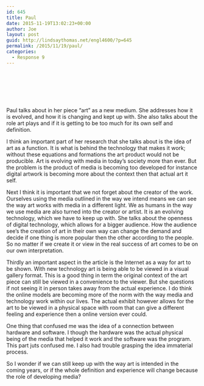 ```yaml
---
id: 645
title: Paul
date: 2015-11-19T13:02:23+00:00
author: Joe
layout: post
guid: http://lindsaythomas.net/engl4600/?p=645
permalink: /2015/11/19/paul/
categories:
  - Response 9
---
```

&nbsp;

&nbsp;

&nbsp;

Paul talks about in her piece “art” as a new medium. She addresses how it is evolved, and how it is changing and kept up with. She also talks about the role art plays and if it is getting to be too much for its own self and definition.

I think an important part of her research that she talks about is the idea of art as a function. It is what is behind the technology that makes it work; without these equations and formations the art product would not be producible. Art is evolving with media in today’s society more than ever. But the problem is the product of media is becoming too developed for instance digital artwork is becoming more about the context then that actual art it self.

Next I think it is important that we not forget about the creator of the work. Ourselves using the media outlined in the way we intend means we can see the way art works with media in a different light. We as humans in the way we use media are also turned into the creator or artist. It is an evolving technology, which we have to keep up with. She talks about the openness of digital technology, which allows for a bigger audience. How the audience see’s the creation of art in their own way can change the demand and decide if one thing is more popular then the other according to the people. So no matter if we create it or view in the real success of art comes to be on our own interpretation.

Thirdly an important aspect in the article is the Internet as a way for art to be shown. With new technology art is being able to be viewed in a visual gallery format. This is a good thing in term the original context of the art piece can still be viewed in a convenience to the viewer. But she questions if not seeing it in person takes away from the actual experience. I do think the online models are becoming more of the norm with the way media and technology work within our lives. The actual exhibit however allows for the art to be viewed in a physical space with room that can give a different feeling and experience then a online version ever could.

One thing that confused me was the idea of a connection between hardware and software. I though the hardware was the actual physical being of the media that helped it work and the software was the program. This part juts confused me. I also had trouble grasping the idea immaterial process.

So I wonder if we can still keep up with the way art is intended in the coming years, or if the whole definition and experience will change because the role of developing media?